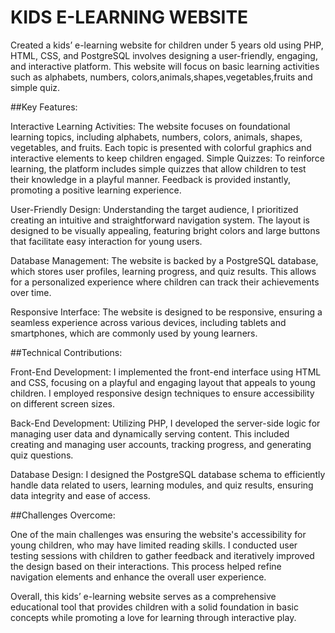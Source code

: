 # KIDS E-LEARNING WEBSITE

Created a kids’ e-learning website for children under 5 years old using PHP, HTML, CSS, and PostgreSQL
involves designing a user-friendly, engaging, and interactive platform. This website will focus on basic learning
activities such as alphabets, numbers, colors,animals,shapes,vegetables,fruits and simple quiz.

##Key Features:

  Interactive Learning Activities: The website focuses on foundational learning topics, including alphabets, 
    numbers, colors, animals, shapes, vegetables, and fruits. Each topic is presented with colorful graphics and interactive elements to keep children engaged.
    Simple Quizzes: To reinforce learning, the platform includes simple quizzes that allow children to test their
    knowledge in a playful manner. Feedback is provided instantly, promoting a positive learning experience.

   User-Friendly Design: Understanding the target audience, I prioritized creating an intuitive and straightforward 
    navigation system. The layout is designed to be visually appealing, featuring bright colors and large buttons that facilitate easy interaction for young users.

   Database Management: The website is backed by a PostgreSQL database, which stores user profiles, learning progress,
    and quiz results. This allows for a personalized experience where children can track their achievements over time.

   Responsive Interface: The website is designed to be responsive, ensuring a seamless experience across various devices, 
    including tablets and smartphones, which are commonly used by young learners.

##Technical Contributions:

Front-End Development: I implemented the front-end interface using HTML and CSS, focusing on a playful and engaging 
    layout that appeals to young children. I employed responsive design techniques to ensure accessibility on different screen sizes.

Back-End Development: Utilizing PHP, I developed the server-side logic for managing user data and 
    dynamically serving content. This included creating and managing user accounts, tracking progress, and generating quiz questions.

Database Design: I designed the PostgreSQL database schema to efficiently handle data related to users, 
    learning modules, and quiz results, ensuring data integrity and ease of access.

##Challenges Overcome:

One of the main challenges was ensuring the website's accessibility for young children, who may have limited reading skills. 
I conducted user testing sessions with children to gather feedback and iteratively improved the 
design based on their interactions. This process helped refine navigation elements and enhance the overall user experience.

Overall, this kids’ e-learning website serves as a comprehensive educational tool that provides
children with a solid foundation in basic concepts while promoting a love for learning through interactive play.
